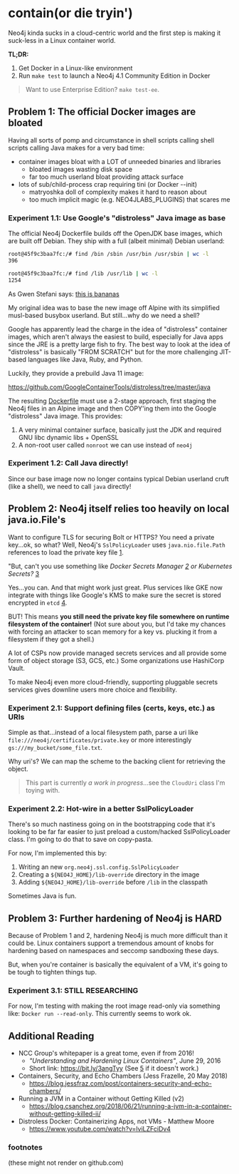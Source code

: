 # contain(or die tryin')

Neo4j kinda sucks in a cloud-centric world and the first step is
making it suck-less in a Linux container world.

**TL;DR:**
1. Get Docker in a Linux-like environment
2. Run `make test` to launch a Neo4j 4.1 Community Edition in Docker

> Want to use Enterprise Edition? `make test-ee`.

## Problem 1: The official Docker images are bloated
Having all sorts of pomp and circumstance in shell scripts calling
shell scripts calling Java makes for a very bad time:

* container images bloat with a LOT of unneeded binaries and libraries
  - bloated images wasting disk space
  - far too much userland bloat providing attack surface
* lots of sub/child-process crap requiring tini (or Docker --init)
  - matryoshka doll of complexity makes it hard to reason about
  - too much implicit magic (e.g. NEO4JLABS_PLUGINS) that scares me

### Experiment 1.1: Use Google's "distroless" Java image as base
The official Neo4j Dockerfile builds off the OpenJDK base images,
which are built off Debian. They ship with a full (albeit minimal)
Debian userland:

```bash
root@45f9c3baa7fc:/# find /bin /sbin /usr/bin /usr/sbin | wc -l
396
```

```bash
root@45f9c3baa7fc:/# find /lib /usr/lib | wc -l
1254
```

As Gwen Stefani says: [this is bananas](https://youtu.be/Kgjkth6BRRY?t=150)

My original idea was to base the new image off Alpine with its
simplified musl-based busybox userland. But still...why do we need a
shell?

Google has apparently lead the charge in the idea of "distroless"
container images, which aren't always the easiest to build, especially
for Java apps since the JRE is a pretty large fish to fry. The best
way to look at the idea of "distroless" is basically "FROM SCRATCH"
but for the more challenging JIT-based languages like Java, Ruby, and
Python.

Luckily, they provide a prebuild Java 11 image:

  https://github.com/GoogleContainerTools/distroless/tree/master/java

The resulting [Dockerfile](./Dockerfile) must use a 2-stage approach,
first staging the Neo4j files in an Alpine image and then COPY'ing
them into the Google "distroless" Java image. This provides:

1. A very minimal container surface, basically just the JDK and
   required GNU libc dynamic libs + OpenSSL
2. A non-root user called `nonroot` we can use instead of `neo4j`

### Experiment 1.2: Call Java directly!
Since our base image now no longer contains typical Debian userland
cruft (like a shell), we need to call `java` directly!

## Problem 2: Neo4j itself relies too heavily on local java.io.File's
Want to configure TLS for securing Bolt or HTTPS? You need a private
key...ok, so what? Well, Neo4j's `SslPolicyLoader` uses
`java.nio.file.Path` references to load the private key file [1][1].

"But, can't you use something like _Docker Secrets Manager [2][2] or
Kubernetes Secrets?_ [3][3]

Yes...you can. And that might work just great. Plus services like GKE
now integrate with things like Google's KMS to make sure the secret is
stored encrypted in `etcd` [4][4].

BUT! This means **you still need the private key file somewhere on
runtime filesystem of the container!** (Not sure about you, but I'd
take my chances with forcing an attacker to scan memory for a key
vs. plucking it from a filesystem if they got a shell.)

A lot of CSPs now provide managed secrets services and all provide
some form of object storage (S3, GCS, etc.) Some organizations use
HashiCorp Vault.

To make Neo4j even more cloud-friendly, supporting pluggable secrets
services gives downline users more choice and flexibility.

### Experiment 2.1: Support defining files (certs, keys, etc.) as URIs
Simple as that...instead of a local filesystem path, parse a uri like
`file:///neo4j/certificates/private.key` or more interestingly
`gs:///my_bucket/some_file.txt`.

Why uri's? We can map the scheme to the backing client for retrieving
the object.

> This part is currently _a work in progress_...see the `CloudUri` class
> I'm toying with.

### Experiment 2.2: Hot-wire in a better SslPolicyLoader
There's so much nastiness going on in the bootstrapping code that it's
looking to be far far easier to just preload a custom/hacked
SslPolicyLoader class. I'm going to do that to save on copy-pasta.

For now, I'm implemented this by:

1. Writing an new `org.neo4j.ssl.config.SslPolicyLoader`
2. Creating a `${NEO4J_HOME}/lib-override` directory in the image
3. Adding `${NEO4J_HOME}/lib-override` before `/lib` in the classpath

Sometimes Java is fun.

## Problem 3: Further hardening of Neo4j is HARD
Because of Problem 1 and 2, hardening Neo4j is much more difficult
than it could be. Linux containers support a tremendous amount of
knobs for hardening based on namespaces and seccomp sandboxing these
days.

But, when you're container is basically the equivalent of a VM, it's
going to be tough to tighten things tup.

### Experiment 3.1: STILL RESEARCHING

For now, I'm testing with making the root image read-only via
something like: `Docker run --read-only`. This currently seems to work
ok.

## Additional Reading
* NCC Group's whitepaper is a great tome, even if from 2016!
  - _"Understanding and Hardening Linux Containers"_, June 29, 2016
  - Short link: https://bit.ly/3angTyy (See [5][5] if it doesn't work.)
* Containers, Security, and Echo Chambers (Jess Frazelle, 20 May 2018)
  - https://blog.jessfraz.com/post/containers-security-and-echo-chambers/
* Running a JVM in a Container without Getting Killed (v2)
  - https://blog.csanchez.org/2018/06/21/running-a-jvm-in-a-container-without-getting-killed-ii/
* Distroless Docker: Containerizing Apps, not VMs - Matthew Moore
  - https://www.youtube.com/watch?v=lviLZFciDv4

### footnotes
(these might not render on github.com)

[1]: https://github.com/neo4j/neo4j/blob/6d961e5e638e48e91ea58a603f76f2429e569e1d/community/ssl/src/main/java/org/neo4j/ssl/PkiUtils.java#L87

[2]: https://docs.docker.com/engine/swarm/secrets/

[3]: https://kubernetes.io/docs/concepts/configuration/secret/

[4]: https://cloud.google.com/kubernetes-engine/docs/how-to/encrypting-secrets

[5]: https://www.nccgroup.trust/globalassets/our-research/us/whitepapers/2016/april/ncc_group_understanding_hardening_linux_containers-1-1.pdf
